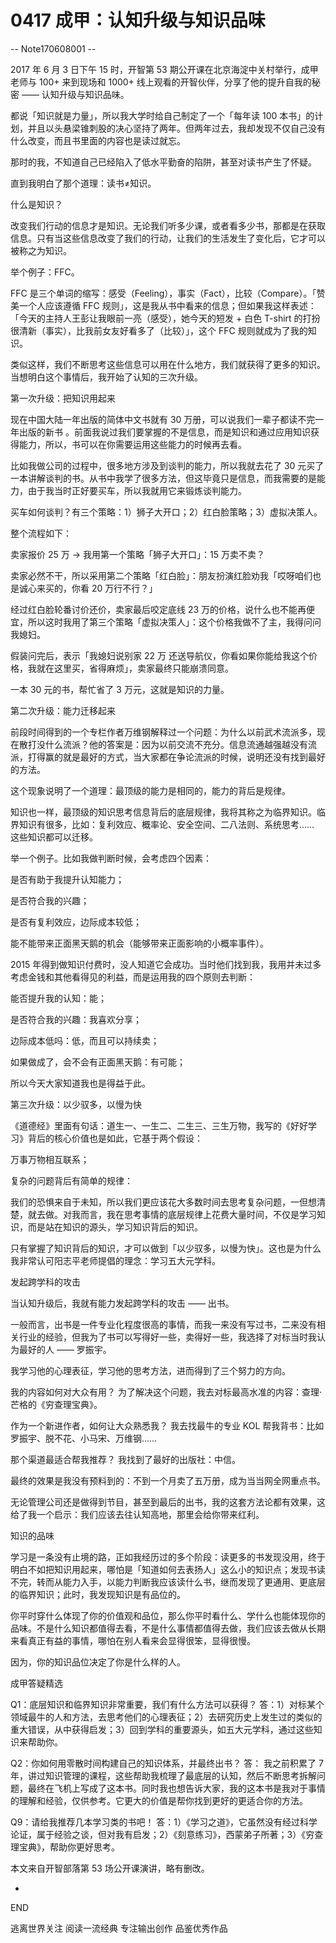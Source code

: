 # 0417 成甲：认知升级与知识品味

-- Note170608001 --

2017 年 6 月 3 日下午 15 时，开智第 53 期公开课在北京海淀中关村举行，成甲老师与 100+ 来到现场和 1000+ 线上观看的开智伙伴，分享了他的提升自我的秘密 —— 认知升级与知识品味。

都说「知识就是力量」，所以我大学时给自己制定了一个「每年读 100 本书」的计划，并且以头悬梁锥刺股的决心坚持了两年。但两年过去，我却发现不仅自己没有什么改变，而且书里面的内容也是读过就忘。

那时的我，不知道自己已经陷入了低水平勤奋的陷阱，甚至对读书产生了怀疑。

直到我明白了那个道理：读书≠知识。

什么是知识？

改变我们行动的信息才是知识。无论我们听多少课，或者看多少书，那都是在获取信息。只有当这些信息改变了我们的行动，让我们的生活发生了变化后，它才可以被称之为知识。

举个例子：FFC。

FFC 是三个单词的缩写：感受（Feeling），事实（Fact），比较（Compare）。「赞美一个人应该遵循 FFC 规则」，这是我从书中看来的信息；但如果我这样表述：「今天的主持人王彭让我眼前一亮（感受），她今天的短发 + 白色 T-shirt 的打扮很清新（事实），比我前女友好看多了（比较）」，这个 FFC 规则就成为了我的知识。

类似这样，我们不断思考这些信息可以用在什么地方，我们就获得了更多的知识。当想明白这个事情后，我开始了认知的三次升级。

第一次升级：把知识用起来

现在中国大陆一年出版的简体中文书就有 30 万册，可以说我们一辈子都读不完一年出版的新书 。前面我说过我们要掌握的不是信息，而是知识和通过应用知识获得能力，所以，书可以在你需要运用这些能力的时候再去看。

比如我做公司的过程中，很多地方涉及到谈判的能力，所以我就去花了 30 元买了一本讲解谈判的书。从书中我学了很多方法，但这毕竟只是信息，而我需要的是能力，由于我当时正好要买车，所以我就用它来锻炼谈判能力。

买车如何谈判？有三个策略：1）狮子大开口；2）红白脸策略；3）虚拟决策人。

整个流程如下：

卖家报价 25 万 -> 我用第一个策略「狮子大开口」：15 万卖不卖？

卖家必然不干，所以采用第二个策略「红白脸」：朋友扮演红脸劝我「哎呀咱们也是诚心来买的，你看 20 万行不行？」

经过红白脸轮番讨价还价，卖家最后咬定底线 23 万的价格，说什么也不能再便宜，所以这时我用了第三个策略「虚拟决策人」：这个价格我做不了主，我得问问我媳妇。

假装问完后，表示「我媳妇说别家 22 万 还送导航仪，你看如果你能给我这个价格，我就在这里买，省得麻烦」，卖家最终只能崩溃同意。

一本 30 元的书，帮忙省了 3 万元，这就是知识的力量。

第二次升级：能力迁移起来

前段时间得到的一个专栏作者万维钢解释过一个问题：为什么以前武术流派多，现在散打没什么流派？他的答案是：因为以前交流不充分。信息流通越强越没有流派，打得赢的就是最好的方式，当大家都在争论流派的时候，说明还没有找到最好的方法。

这个现象说明了一个道理：最顶级的能力是相同的，能力的背后是规律。

知识也一样，最顶级的知识思考信息背后的底层规律，我将其称之为临界知识。临界知识有很多，比如：复利效应、概率论、安全空间、二八法则、系统思考…… 这些知识都可以迁移。

举一个例子。比如我做判断时候，会考虑四个因素：

是否有助于我提升认知能力；

是否符合我的兴趣；

是否有复利效应，边际成本较低；

能不能带来正面黑天鹅的机会（能够带来正面影响的小概率事件）。

2015 年得到做知识付费时，没人知道它会成功。当时他们找到我，我用并未过多考虑金钱和其他看得见的利益，而是运用我的四个原则去判断：

能否提升我的认知：能；

是否符合我的兴趣：我喜欢分享；

边际成本低吗：低，而且可以持续卖；

如果做成了，会不会有正面黑天鹅：有可能；

所以今天大家知道我也是得益于此。

第三次升级：以少驭多，以慢为快

《道德经》里面有句话：道生一、一生二、二生三、三生万物，我写的《好好学习》背后的核心价值也是如此，它基于两个假设：

万事万物相互联系；

复杂的问题背后有简单的规律：

我们的恐惧来自于未知，所以我们更应该花大多数时间去思考复杂问题，一但想清楚，就去做。对我而言，我在思考事情的底层规律上花费大量时间，不仅是学习知识，而是站在知识的源头，学习知识背后的知识。

只有掌握了知识背后的知识，才可以做到「以少驭多，以慢为快」。这也是为什么我非常认可阳志平老师提倡的理念：学习五大元学科。

发起跨学科的攻击

当认知升级后，我就有能力发起跨学科的攻击 —— 出书。

一般而言，出书是一件专业化程度很高的事情，而我一来没有写过书，二来没有相关行业的经验，但我为了书可以写得好一些，卖得好一些，我选择了对标当时我认为最好的人 —— 罗振宇。

我学习他的心理表征，学习他的思考方法，进而得到了三个努力的方向。

我的内容如何对大众有用？ 为了解决这个问题，我去对标最高水准的内容：查理·芒格的《穷查理宝典》。

作为一个新进作者，如何让大众熟悉我？ 我去找最牛的专业 KOL 帮我背书：比如罗振宇、脱不花、小马宋、万维钢……

那个渠道最适合帮我推荐？ 我找到了最好的出版社：中信。

最终的效果是我没有预料到的：不到一个月卖了五万册，成为当当网全网重点书。

无论管理公司还是做得到节目，甚至到最后的出书，我的这套方法论都有效果，这给了我一个启示：我们应该去往认知高地，那里会给你带来红利。

知识的品味

学习是一条没有止境的路，正如我经历过的多个阶段：读更多的书发现没用，终于明白不如把知识用起来，哪怕是「知道如何去表扬人」这么小的知识点；发现书读不完，转而从能力入手，以能力判断我应该读什么书，继而发现了更通用、更底层的临界知识；此时，我发现知识是有品位的。

你平时穿什么体现了你的价值观和品位，那么你平时看什么、学什么也能体现你的品味。不是什么知识都值得去看，不是什么事情都值得去做，我们应该去做从长期来看真正有益的事情，哪怕在别人看来会显得很笨，显得很慢。

因为，你的知识品位决定了你是什么样的人。

成甲答疑精选

Q1：底层知识和临界知识非常重要，我们有什么方法可以获得？ 答：1）对标某个领域最牛的人和方法，去思考他们的心理表征；2）去研究历史上发生过的类似的重大错误，从中获得启发；3）回到学科的重要源头，如五大元学科，通过这些知识来帮助你。

Q2：你如何用零散时间构建自己的知识体系，并最终出书？ 答： 我之前积累了 7 年，讲过知识管理的课程，这些帮助我梳理了最底层的认知，然后不断思考拆解问题，最终在飞机上写成了这本书。同时我也想告诉大家，我的这本书是我对于事情的理解和经验，仅供参考。它更大的价值是帮你找到更好的更适合你的方法。

Q9：请给我推荐几本学习类的书吧！ 答：1）《学习之道》，它虽然没有经过科学论证，属于经验之谈，但对我有启发；2）《刻意练习》，西蒙弟子所著；3）《穷查理宝典》，帮助你更好思考。

本文来自开智部落第 53 场公开课演讲，略有删改。

-

END

逃离世界关注 阅读一流经典 专注输出创作 品鉴优秀作品

